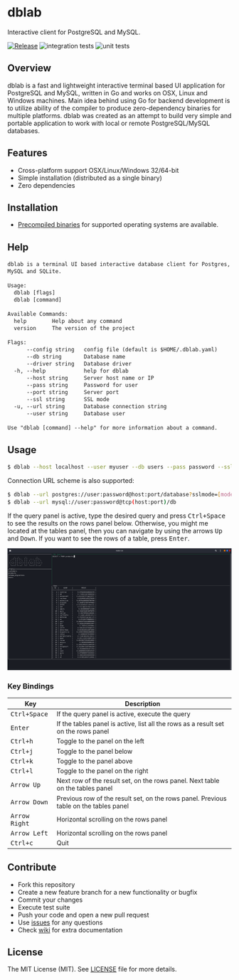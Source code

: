 # dblab

Interactive client for PostgreSQL and MySQL.

[![Release](https://img.shields.io/github/release/danvergara/dblab.svg?label=Release)](https://github.com/danvergara/dblab/releases)
![integration tests](https://github.com/danvergara/dblab/actions/workflows/ci.yaml/badge.svg)
![unit tests](https://github.com/danvergara/dblab/actions/workflows/test.yaml/badge.svg)

## Overview

dblab is a fast and lightweight interactive terminal based UI application for PostgreSQL and MySQL,
written in Go and works on OSX, Linux and Windows machines. Main idea behind using Go for backend development
is to utilize ability of the compiler to produce zero-dependency binaries for
multiple platforms. dblab was created as an attempt to build very simple and portable
application to work with local or remote PostgreSQL/MySQL databases.

## Features

- Cross-platform support OSX/Linux/Windows 32/64-bit
- Simple installation (distributed as a single binary)
- Zero dependencies

## Installation

- [Precompiled binaries](https://github.com/danvergara/dblab/releases) for supported
operating systems are available.

## Help

```
dblab is a terminal UI based interactive database client for Postgres, MySQL and SQLite.

Usage:
  dblab [flags]
  dblab [command]

Available Commands:
  help        Help about any command
  version     The version of the project

Flags:
      --config string   config file (default is $HOME/.dblab.yaml)
      --db string       Database name
      --driver string   Database driver
  -h, --help            help for dblab
      --host string     Server host name or IP
      --pass string     Password for user
      --port string     Server port
      --ssl string      SSL mode
  -u, --url string      Database connection string
      --user string     Database user

Use "dblab [command] --help" for more information about a command.
```

## Usage

```sh
$ dblab --host localhost --user myuser --db users --pass password --ssl disable --port 5432 --driver postgres
```

Connection URL scheme is also supported:

```sh
$ dblab --url postgres://user:password@host:port/database?sslmode=[mode]
$ dblab --url mysql://user:password@tcp(host:port)/db
```

If the query panel is active, type the desired query and press <kbd>Ctrl+Space</kbd> to see the results on the rows panel below.
Otherwise, you might me located at the tables panel, then you can navigate by using the arrows <kbd>Up</kbd> and <kbd>Down</kbd>. If you want to see the rows of a table, press <kbd>Enter</kbd>.

<img src="screenshots/dblab-screen-shot.png" />


### Key Bindings
Key                                     | Description
----------------------------------------|---------------------------------------
<kbd>Ctrl+Space</kbd>                   | If the query panel is active, execute the query
<kbd>Enter</kbd>                        | If the tables panel is active, list all the rows as a result set on the rows panel
<kbd>Ctrl+h</kbd>                       | Toggle to the panel on the left
<kbd>Ctrl+j</kbd>                       | Toggle to the panel below
<kbd>Ctrl+k</kbd>                       | Toggle to the panel above
<kbd>Ctrl+l</kbd>                       | Toggle to the panel on the right
<kbd>Arrow Up</kbd>                     | Next row of the result set, on the rows panel. Next table on the tables panel
<kbd>Arrow Down</kbd>                   | Previous row of the result set, on the rows panel. Previous table on the tables panel
<kbd>Arrow Right</kbd>                  | Horizontal scrolling on the rows panel
<kbd>Arrow Left</kbd>                   | Horizontal scrolling on the rows panel
<kbd>Ctrl+c</kbd>                       | Quit

## Contribute

- Fork this repository
- Create a new feature branch for a new functionality or bugfix
- Commit your changes
- Execute test suite
- Push your code and open a new pull request
- Use [issues](https://github.com/danvergara/dblab/issues) for any questions
- Check [wiki](https://github.com/danvergara/dblab/wiki) for extra documentation

## License
The MIT License (MIT). See [LICENSE](LICENSE) file for more details.
